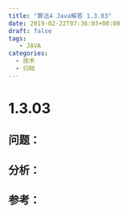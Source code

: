 ```yaml
---
title: "算法4 Java解答 1.3.03"
date: 2019-02-22T07:36:03+08:00
draft: false
tags:
   - JAVA
categories:
  - 技术
  - 归档
---
```



# 1.3.03

## 问题：


## 分析：


## 参考：


